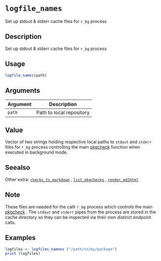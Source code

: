 # `logfile_names`

Set up stdout & stderr cache files for `r_bg` process


## Description

Set up stdout & stderr cache files for `r_bg` process


## Usage

```r
logfile_names(path)
```


## Arguments

Argument      |Description
------------- |----------------
`path`     |     Path to local repository


## Value

Vector of two strings holding respective local paths to `stdout` and
 `stderr` files for `r_bg` process controlling the main [pkgcheck](#pkgcheck) 
 function when executed in background mode.


## Seealso

Other extra:
 [`checks_to_markdown`](#checkstomarkdown) ,
 [`list_pkgchecks`](#listpkgchecks) ,
 [`render_md2html`](#rendermd2html)


## Note

These files are needed for the callr  `r_bg` process which
 controls the main [pkgcheck](#pkgcheck) . The `stdout` and `stderr` pipes from the
 process are stored in the cache directory so they can be inspected via their
 own distinct endpoint calls.


## Examples

```r
logfiles <- logfiles_namnes ("/path/to/my/package")
print (logfiles)
```


